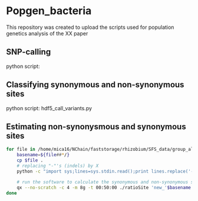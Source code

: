 # Popgen_bacteria
This repository was created to upload the scripts used for population genetics analysis of the XX paper

## SNP-calling
python script: 

## Classifying synonymous and non-synonymous sites 

python script: hdf5_call_variants.py


Estimating non-synonysmous and synonymous sites 
-----------------------

``` bash
for file in /home/mica16/NChain/faststorage/rhizobium/SFS_data/group_alns/{.,}*; do 
	basename=${file##*/}
	cp $file . 
	# replacing "-"'s (indels) by X
	python -c "import sys;lines=sys.stdin.read();print lines.replace('-','X')" < $basename > 'new_'$basename |

	# run the software to calculate the synonymous and non-synonymous sites
	qx --no-scratch -c 4 -m 8g -t 00:50:00 ./ratioSite 'new_'$basename 1
done
```
